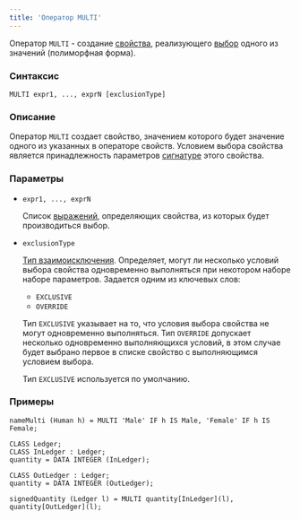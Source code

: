 ```yaml
---
title: 'Оператор MULTI'
---
```


Оператор `MULTI` - создание [свойства](Properties.md), реализующего [выбор](Selection_CASE_IF_MULTI_OVERRIDE_EXCLUSIVE.md#single) одного из значений (полиморфная форма).

### Синтаксис

```
MULTI expr1, ..., exprN [exclusionType]
```

### Описание

Оператор `MULTI` создает свойство, значением которого будет значение одного из указанных в операторе свойств. Условием выбора свойства является принадлежность параметров [сигнатуре](CLASS_operator.md) этого свойства. 

### Параметры

- `expr1, ..., exprN` 

    Список [выражений](Expression.md), определяющих свойства, из которых будет производиться выбор.

- `exclusionType`

    [Тип взаимоисключения](Selection_CASE_IF_MULTI_OVERRIDE_EXCLUSIVE.md#exclusive). Определяет, могут ли несколько условий выбора свойства одновременно выполняться при некотором наборе наборе параметров. Задается одним из ключевых слов:

    - `EXCLUSIVE`
    - `OVERRIDE`

  Тип `EXCLUSIVE` указывает на то, что условия выбора свойства не могут одновременно выполняться. Тип `OVERRIDE` допускает несколько одновременно выполняющихся условий, в этом случае будет выбрано первое в списке свойство с выполняющимся условием выбора. 

    Тип `EXCLUSIVE` используется по умолчанию.

### Примеры

```lsf
nameMulti (Human h) = MULTI 'Male' IF h IS Male, 'Female' IF h IS Female;

CLASS Ledger;
CLASS InLedger : Ledger;
quantity = DATA INTEGER (InLedger);

CLASS OutLedger : Ledger;
quantity = DATA INTEGER (OutLedger);

signedQuantity (Ledger l) = MULTI quantity[InLedger](l), quantity[OutLedger](l);
```
